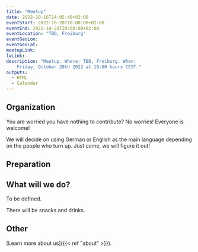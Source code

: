 ```yaml
---
title: "Meetup"
date: 2022-10-16T14:05:40+02:00
eventStart: 2022-10-28T18:00:00+02:00
eventEnd: 2022-10-28T20:00:00+02:00
eventLocation: "TBD, Freiburg"
eventGeoLon:
eventGeoLat:
meetupLink:
lwLink:
description: "Meetup. Where: TBD, Freiburg. When:
    Friday, October 28th 2022 at 18:00 hours CEST."
outputs:
  - HTML
  - Calendar
---
```


## Organization

You are worried you have nothing to contribute? No worries! Everyone is
welcome!

We will decide on using German or English as the main language depending on the
people who turn up. Just come, we will figure it out!


## Preparation


## What will we do?

To be defined.

There will be snacks and drinks.

## Other

[Learn more about us]({{< ref "about" >}}).
